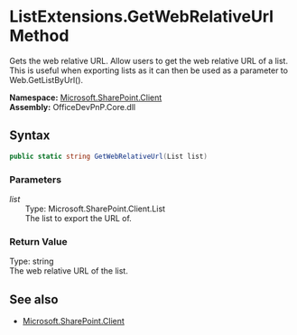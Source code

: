 # ListExtensions.GetWebRelativeUrl Method  
Gets the web relative URL. Allow users to get the web relative URL of a list. This is useful when exporting lists as it can then be used as a parameter to Web.GetListByUrl().  

**Namespace:** [Microsoft.SharePoint.Client](Microsoft.SharePoint.Client.md)  
**Assembly:** OfficeDevPnP.Core.dll  
## Syntax
```C#
public static string GetWebRelativeUrl(List list)
```
### Parameters
*list*  
&emsp;&emsp;Type: Microsoft.SharePoint.Client.List  
&emsp;&emsp;The list to export the URL of.  

### Return Value
Type: string  
The web relative URL of the list.

## See also
- [Microsoft.SharePoint.Client](Microsoft.SharePoint.Client.md)
